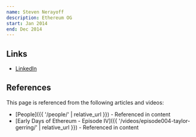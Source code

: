 ```yaml
---
name: Steven Nerayoff
description: Ethereum OG
start: Jan 2014
end: Dec 2014
---
```


## Links
- [LinkedIn](https://www.linkedin.com/in/nerayoff/)

## References

This page is referenced from the following articles and videos:

- [People]({{ '/people/' | relative_url }}) - Referenced in content
- [Early Days of Ethereum - Episode IV]({{ '/videos/episode004-taylor-gerring/' | relative_url }}) - Referenced in content